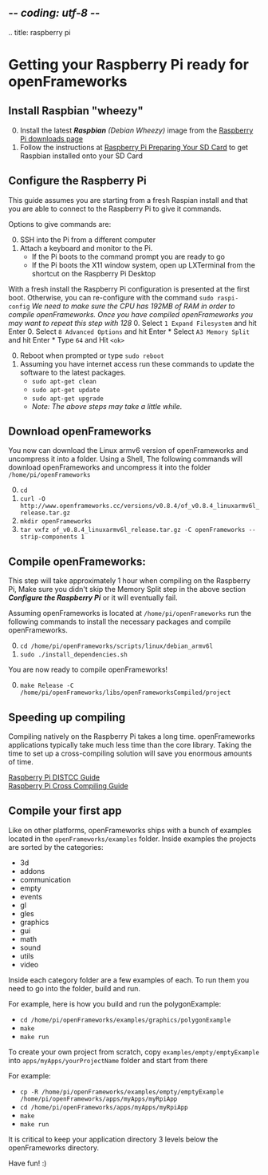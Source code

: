 ## -*- coding: utf-8 -*-
.. title: raspberry pi

Getting your Raspberry Pi ready for openFrameworks
============

    
## Install Raspbian "wheezy"
0. Install the latest _**Raspbian** (Debian Wheezy)_ image from the [Raspberry Pi downloads page](http://www.raspberrypi.org/downloads)
1. Follow the instructions at [Raspberry Pi Preparing Your SD Card](http://elinux.org/RPi_Easy_SD_Card_Setup) to get Raspbian installed onto your SD Card

         
## Configure the Raspberry Pi
This guide assumes you are starting from a fresh Raspian install and that you are able to connect to the Raspberry Pi to give it commands.

Options to give commands are:

0. SSH into the Pi from a different computer
0. Attach a keyboard and monitor to the Pi. 
	* If the Pi boots to the command prompt you are ready to go
	* If the Pi boots the X11 window system, open up LXTerminal from the shortcut on the Raspberry Pi Desktop

With a fresh install the Raspberry Pi configuration is presented at the first boot. Otherwise, you can re-configure with the command `sudo raspi-config`
_We need to make sure the CPU has 192MB of RAM in order to compile openFrameworks. Once you have compiled openFrameworks you may want to repeat this step with 128_
0.  Select `1 Expand Filesystem` and hit Enter
0.  Select `8 Advanced Options` and hit Enter
	* Select `A3 Memory Split` and hit Enter
	* Type `64` and Hit `<ok>`
	 
0. Reboot when prompted or type `sudo reboot`
0. Assuming you have internet access run these commands to update the software to the latest packages.
    * `sudo apt-get clean`
    * `sudo apt-get update`
    * `sudo apt-get upgrade`
    * _Note: The above steps may take a little while._

## Download openFrameworks
You now can download the Linux armv6 version of openFrameworks and uncompress it into a folder. Using a Shell, The following commands will download openFrameworks and uncompress it into the folder `/home/pi/openFrameworks`
 
0. `cd` 
0. `curl -O http://www.openframeworks.cc/versions/v0.8.4/of_v0.8.4_linuxarmv6l_release.tar.gz` 
0.  `mkdir openFrameworks`
0.  `tar vxfz of_v0.8.4_linuxarmv6l_release.tar.gz -C openFrameworks --strip-components 1`

## Compile openFrameworks:
This step will take approximately 1 hour when compiling on the Raspberry Pi, Make sure you didn't skip the Memory Split step in the above section _**Configure the Raspberry Pi**_ or it will eventually fail.

Assuming openFrameworks is located at `/home/pi/openFrameworks` run the following commands to install the necessary packages and compile openFrameworks. 

0. `cd /home/pi/openFrameworks/scripts/linux/debian_armv6l`  
0. `sudo ./install_dependencies.sh` 

You are now ready to compile openFrameworks! 

0. `make Release -C /home/pi/openFrameworks/libs/openFrameworksCompiled/project`

## Speeding up compiling
Compiling natively on the Raspberry Pi takes a long time. openFrameworks applications typically take much less time than the core library. Taking the time to set up a cross-compiling solution will save you enormous amounts of time. 

[Raspberry Pi DISTCC Guide](Raspberry-Pi-DISTCC-guide.html)    
[Raspberry Pi Cross Compiling Guide](Raspberry-Pi-Cross-compiling-guide.html)

## Compile your first app
Like on other platforms, openFrameworks ships with a bunch of examples located in the `openFrameworks/examples` folder. Inside examples the projects are sorted by the categories: 

* 3d 
* addons 
* communication 
* empty
* events
* gl
* gles
* graphics
* gui
* math
* sound
* utils
* video

Inside each category folder are a few examples of each. To run them you need to go into the folder, build and run.

For example, here is how you build and run the polygonExample:

* `cd /home/pi/openFrameworks/examples/graphics/polygonExample`
* `make`
* `make run`

To create your own project from scratch, copy `examples/empty/emptyExample` into `apps/myApps/yourProjectName` folder and start from there

For example:

* `cp -R /home/pi/openFrameworks/examples/empty/emptyExample /home/pi/openFrameworks/apps/myApps/myRpiApp`
* `cd /home/pi/openFrameworks/apps/myApps/myRpiApp`
* `make`
* `make run`

It is critical to keep your application directory 3 levels below the openFrameworks directory.

Have fun! :)

